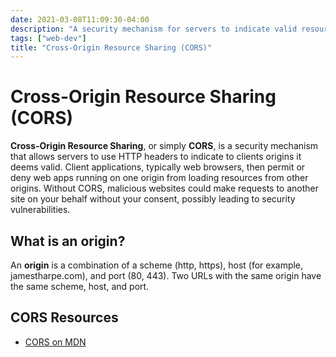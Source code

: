 ```yaml
---
date: 2021-03-08T11:09:30-04:00
description: "A security mechanism for servers to indicate valid resource origins for HTTP requests"
tags: ["web-dev"]
title: "Cross-Origin Resource Sharing (CORS)"
---
```


# Cross-Origin Resource Sharing (CORS)

**Cross-Origin Resource Sharing**, or simply **CORS**, is a security mechanism that allows servers to use HTTP headers to indicate to clients origins it deems valid.  Client applications, typically web browsers, then permit or deny web apps running on one origin from loading resources from other origins. Without CORS, malicious websites could make requests to another site on your behalf without your consent, possibly leading to security vulnerabilities.

## What is an origin?

An **origin** is a combination of a scheme (http, https), host (for example, jamestharpe.com), and port (80, 443). Two URLs with the same origin have the same scheme, host, and port.

## CORS Resources

* [CORS on MDN](https://developer.mozilla.org/en-US/docs/Web/HTTP/CORS)
